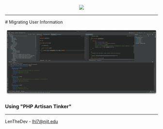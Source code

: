 <p align="center"><a href="https://laravel.com" target="_blank"><img src="https://raw.githubusercontent.com/laravel/art/master/logo-lockup/5%20SVG/2%20CMYK/1%20Full%20Color/laravel-logolockup-cmyk-red.svg" width="400"></a></p>

___
# Migrating User Information 

![Screenshot](./assets/Database.png)

### Using "PHP Artisan Tinker" 

___

LenTheDev - lhl7@njit.edu
